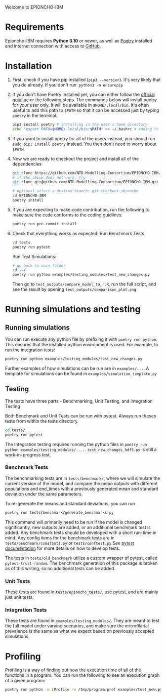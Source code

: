 Welcome to EPIONCHO-IBM

# Requirements

Epioncho-IBM requires **Python 3.10** or newer, as well as [Poetry](https://python-poetry.org) installed and internet connection with access to [GitHub](github.com).

# Installation

1. First, check if you have pip installed (`pip3 --version`). It's very likely that you do already. If you don't run: `python3 -m ensurepip`
2. If you don't have Poetry installed yet, you can either follow the [official guidline](https://python-poetry.org/docs/#installation) or the following steps. The commands below will install poetry for your user only. It will be available in `$HOME/.local/bin`. It's often useful to add this path to `$PATH` so that it can be accessed just by typing `poetry` in the terminal.
   ```bash
   pip3 install poetry # installing in the user's home directory
   echo "export PATH=$HOME/.local/bin:$PATH" >> ~/.bashrc # Adding to $PATH
   ```
3. If you want to install poetry for all of the users instead, you should run `sudo pip3 install poetry` instead. You then don't need to worry about `$PATH`.
4. Now we are ready to checkout the project and install all of the dependencies
   ```bash
   git clone https://github.com/NTD-Modelling-Consortium/EPIONCHO-IBM.git
   # if the above does not work, try
   git clone git@github.com:NTD-Modelling-Consortium/EPIONCHO-IBM.git

   # optional select a desired branch: git checkout <branch>
   cd EPIONCHO-IBM
   poetry install
   ```
5. If you are expecting to make code contribution, run the following to make sure the code conforms to the coding guidlines:
   ```bash
   poetry run pre-commit install
   ```
6. Check that everything works as expected:
   Run Benchmark Tests
   ```bash
   cd tests
   poetry run pytest
   ```

   Run Test Simulations:
   ```bash
   # go back to main folder
   cd ../
   poetry run python examples/testing_modules/test_new_changes.py
   ```
   Then go to `test_outputs/compare_model_to_r.R`, run the full script, and see the result by opening `test_outputs/comparison_plot.png`

# Running simulations and testing

## Running simulations

You can run execute any python file by prefixing it with `poetry run python`. This ensures that the installed python environment is used. For example, to run the integration tests:

```bash
poetry run python examples/testing_modules/test_new_changes.py
```

Further examples of how simulations can be run are in `examples/...`. A template for simulations can be found in `examples/simulation_template.py`

## Testing

The tests have three parts - 
Benchmarking, Unit Testing, and Integration Testing

Both Benchmark and Unit Tests can be run with pytest. Always run theses tests from within the tests directory.
```bash
cd tests/
poetry run pytest
```
The Integration testing requires running the python files in `poetry run python examples/testing_modules/....`. `test_new_changes_hdf5.py` is still a work-in-progress test.

### Benchmark Tests
The benchmarking tests are in `tests/benchmark/`, where we will simulate the current version of the model, and compare the mean outputs with different populations and end_times with a previously generated mean and standard deviation under the same parameters.

To re-generate the means and standard deviations, you can run 
```bash
poetry run tests/benchmark/generate_benchmarks.py
```
This command will primarily need to be run if the model is changed significantly, new outputs are added, or an additional benchmark test is added.
Any benchmark tests should be developed with a short run-time in mind.
Any config items for the benchmark tests are in `tests/benchmark/constants.py` or `tests/conftest.py`
See [pytest documentation](https://docs.pytest.org/en/latest/contents.html) for more details on how to develop tests.

The tests in `tests/old_benchmark` utilize a custom wrapper of pytest, called `pytest-trust-random`. The benchmark generation of this package is broken as of this writing, so no additional tests can be added.

### Unit Tests
These tests are found in `tests/epioncho_tests/`, use pytest, and are mainly just unit tests.

### Integration Tests
These tests are found in `examples/testing_modules/`. They are meant to test the full model under varying scenarios, and make sure the microfilarial prevalence is the same as what we expect based on previously accepted simulations. 

# Profiling

Profiling is a way of finding out how the execution time of all of the functions in a program. You can run the following to see an execution graph of a given program:
 
```bash
poetry run python -m cProfile -o /tmp/program.prof examples/test_new.py; poetry run snakeviz /tmp/program.prof -s # opens a browser
```
